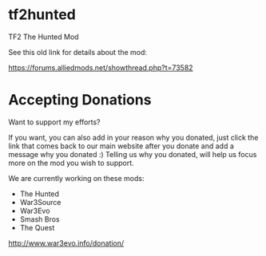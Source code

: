 tf2hunted
=========

TF2 The Hunted Mod

See this old link for details about the mod:

https://forums.alliedmods.net/showthread.php?t=73582


# Accepting Donations #

Want to support my efforts?

If you want, you can also add in your reason why you donated, just click the link that comes back to our main website after you donate and add a message why you donated :)   Telling us why you donated, will help us focus more on the mod you wish to support.

We are currently working on these mods:

* The Hunted
* War3Source
* War3Evo
* Smash Bros
* The Quest

http://www.war3evo.info/donation/
